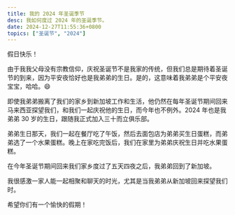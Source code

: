 ```yaml
---
title: 我的 2024 年圣诞季节
desc: 我如何度过 2024 年的圣诞季节。
date: 2024-12-27T11:55:36+0800
topics: ["圣诞节", "2024"]
---
```


假日快乐！

由于我我父母没有宗教信仰，庆祝圣诞节不是我家的传统，但我们总是期待着圣诞节的到来，因为平安夜恰好也是我弟弟的生日。是的，这意味着我弟弟是个平安夜宝宝，哈哈。😄

即使我弟弟搬离了我们的家乡到新加坡工作和生活，他仍然在每年圣诞节期间回来马来西亚探望我们，和我们一起庆祝他的生日，而今年也不例外。2024 年也是我弟弟 30 岁的生日，跟随我正式加入三十而立俱乐部。

弟弟生日那天，我们一起在餐厅吃了午饭，然后去面包店为弟弟买生日蛋糕，而弟弟选了一个水果蛋糕。晚上在家吃完饭后，我们在家里为弟弟庆祝生日并吃水果蛋糕。

在今年圣诞节期间回来我们家乡度过了五天四夜之后，我弟弟回到了新加坡。

我很感激一家人能一起相聚和聊天的时光，尤其是当我弟弟从新加坡回来探望我们时。

希望你们有一个愉快的假期！

